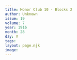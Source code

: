 ```yaml
---
title: Honor Club 10 - Blocks 2
author: Unknown
issue: 19
volume: 7
year: 1916
month: 28
day: V
tags:
layout: page.njk
image:
---
```


